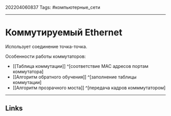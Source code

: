 202204060837
Tags: #компьютерные_сети

---

# Коммутируемый Ethernet
Использует соединение точка-точка. 

Особенности работы коммутаторов:
- [[Таблица коммутации]] ^[соответствие MAC адресов портам коммутатора]
- [[Алгоритм обратного обучения]] ^[заполнение таблицы коммутации]
- [[Алгоритм прозрачного моста]] ^[передача кадров комммутатором]

---
## Links